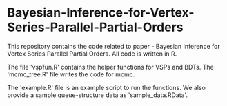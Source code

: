 # Bayesian-Inference-for-Vertex-Series-Parallel-Partial-Orders

This repository contains the code related to paper - Bayesian Inference for Vertex Series Parallel Partial Orders. All code is written in R. 

The file 'vspfun.R' contains the helper functions for VSPs and BDTs. The 'mcmc_tree.R' file writes the code for mcmc. 

The 'example.R' file is an example script to run the functions. We also provide a sample queue-structure data as 'sample_data.RData'. 
